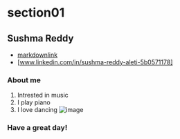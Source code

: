 # section01
## Sushma Reddy
- [markdownlink](https://github.com/profcase/working-with-markdown)
- [www.linkedin.com/in/sushma-reddy-aleti-5b0571178]
### About me
1. Intrested in music
1. I play piano
1. I love dancing
![image](https://www.pexels.com/photo/red-roses-697259/)
### Have a great day!
